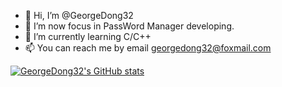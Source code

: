 - 👋 Hi, I’m @GeorgeDong32
- 👀 I’m now focus in PassWord Manager developing.
- 🌱 I’m currently learning C/C++
- 📫 You can reach me by email georgedong32@foxmail.com

[![GeorgeDong32's GitHub stats](https://github-readme-stats.vercel.app/api?username=GeorgeDong32)](https://github.com/anuraghazra/github-readme-stats)
